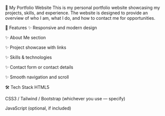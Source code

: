 🌟 My Portfolio Website
This is my personal portfolio website showcasing my projects, skills, and experience. The website is designed to provide an overview of who I am, what I do, and how to contact me for opportunities.

🚀 Features
✨ Responsive and modern design

✨ About Me section

✨ Project showcase with links

✨ Skills & technologies

✨ Contact form or contact details

✨ Smooth navigation and scroll

🛠 Tech Stack
HTML5

CSS3 / Tailwind / Bootstrap (whichever you use — specify)

JavaScript (optional, if included)
